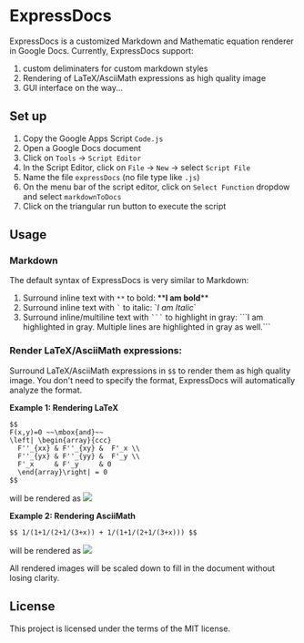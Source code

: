 # ExpressDocs
ExpressDocs is a customized Markdown and Mathematic equation renderer in Google Docs. Currently, ExpressDocs support:
1. custom deliminaters for custom markdown styles
2. Rendering of LaTeX/AsciiMath expressions as high quality image
4. GUI interface on the way...

## Set up
1. Copy the Google Apps Script `Code.js`
2. Open a Google Docs document
3. Click on `Tools` -> `Script Editor`
4. In the Script Editor, click on `File` -> `New` -> select `Script File`
5. Name the file `expressDocs` (no file type like `.js`)
6. On the menu bar of the script editor, click on `Select Function` dropdow and select `markdownToDocs`
7. Click on the triangular run button to execute the script

## Usage
### Markdown
The default syntax of ExpressDocs is very similar to Markdown:
1. Surround inline text with `**` to bold: \*\***I am bold**\*\*
2. Surround inline text with `` ` `` to italic: \`*I am Italic*\`
3. Surround inline/multiline text with ```` ``` ```` to highlight in gray: 
\`\`\`I am highlighted in gray.
Multiple lines are highlighted in gray as well.\`\`\`

### Render LaTeX/AsciiMath expressions:
Surround LaTeX/AsciiMath expressions in `$$` to render them as high quality image. You don't need to specify the format, ExpressDocs will automatically analyze the format.

**Example 1: Rendering LaTeX**
```
$$
F(x,y)=0 ~~\mbox{and}~~
\left| \begin{array}{ccc}
  F''_{xx} & F''_{xy} &  F'_x \\
  F''_{yx} & F''_{yy} &  F'_y \\
  F'_x     & F'_y     & 0 
  \end{array}\right| = 0
$$
```
will be rendered as
![](http://www.texrendr.com/cgi-bin/mathtex.cgi?\dpi{340}F(x%2Cy)%3D0%20~~%5Cmbox%7Band%7D~~%0A%5Cleft%7C%20%5Cbegin%7Barray%7D%7Bccc%7D%0A%20%20F%27%27_%7Bxx%7D%20%26%20F%27%27_%7Bxy%7D%20%26%20%20F%27_x%20%5C%5C%0A%20%20F%27%27_%7Byx%7D%20%26%20F%27%27_%7Byy%7D%20%26%20%20F%27_y%20%5C%5C%0A%20%20F%27_x%20%20%20%20%20%26%20F%27_y%20%20%20%20%20%26%200%20%0A%20%20%5Cend%7Barray%7D%5Cright%7C%20%3D%200)

**Example 2: Rendering AsciiMath**
```
$$ 1/(1+1/(2+1/(3+x)) + 1/(1+1/(2+1/(3+x))) $$
```
will be rendered as
![](http://www.texrendr.com/cgi-bin/mathtex.cgi?\dpi{340}%5Cfrac%7B%7B1%7D%7D%7B%7B%7B1%7D%2B%5Cfrac%7B%7B1%7D%7D%7B%7B%7B2%7D%2B%5Cfrac%7B%7B1%7D%7D%7B%7B%7B3%7D%2B%7Bx%7D%7D%7D%7D%7D%2B%5Cfrac%7B%7B1%7D%7D%7B%7B%7B1%7D%2B%5Cfrac%7B%7B1%7D%7D%7B%7B%7B2%7D%2B%5Cfrac%7B%7B1%7D%7D%7B%7B%7B3%7D%2B%7Bx%7D%7D%7D%7D%7D%7D%7D%7D%7D)

All rendered images will be scaled down to fill in the document without losing clarity.

## License
This project is licensed under the terms of the MIT license.